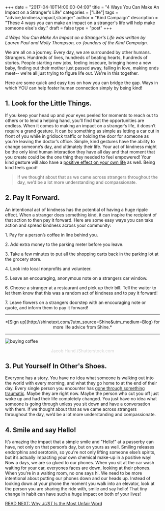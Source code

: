 +++
  date = "2017-04-10T14:00:00-04:00"
  title = "4 Ways You Can Make An Impact on a Stranger's Life"
  categories = ["Life"]
  tags = "advice,kindness,impact,stranger"
  author = "Kind Campaign"
  description = "These 4 ways you can make an impact on a stranger's life will help make someone else's day."
  draft = false
  type = "post"
+++



*4 Ways You Can Make An Impact on a Stranger's Life was written by Lauren Paul and Molly Thompson, co-founders of the Kind Campaign.*

<span class="dropcap">W</span>e are all on a journey. Every day, we are surrounded by other humans. Strangers. Hundreds of lives, hundreds of beating hearts, hundreds of stories. People starting new jobs, feeling insecure, bringing home a new baby, finding out their mother just passed away, falling in love, making ends meet-- we're all just trying to figure life out. We're in this together. 

Here are some quick and easy tips on how you can bridge the gap. Ways in which YOU can help foster human connection simply by being kind!

## 1. Look for the Little Things. 
If you keep your head up and your eyes peeled for moments to reach out to others or to lend a helping hand, you’ll find that the opportunities are endless. When it comes to making an impact on a stranger’s life, it doesn’t require a grand gesture. It can be something as simple as letting a car cut in front of you while in gridlock traffic or holding the door for someone as you're leaving the doctor’s office. Simple, kind gestures have the ability to change someone’s day, and ultimately their life. Your act of kindness might be the only kind human interaction they have all day and that moment that you create could be the one thing they needed to feel empowered! Your kind gesture will also have a [positive effect on your own life](http://advice.shinetext.com/articles/how-to-channel-your-passion-into-positive-change/?utm_source=Shine&utm_medium=Blog) as well. Being kind feels good!


> If we thought about that as we came across strangers throughout the day, we’d be a lot more understanding and compassionate.

## 2. Pay It Forward. 

An intentional act of kindness has the potential of having a huge ripple effect. When a stranger does something kind, it can inspire the recipient of that action to then pay it forward. Here are some easy ways you can take action and spread kindness across your community:

<p>1. Pay for a person’s coffee in line behind you.</p>

<p>2. Add extra money to the parking meter before you leave. </p>

<p>3. Take a few minutes to put all the shopping carts back in the parking lot at the grocery store. </p>

<p>4. Look into local nonprofits and volunteer.</p>

<p>5. Leave an encouraging, anonymous note on a strangers car window.</p>

<p>6. Choose a stranger at a restaurant and pick up their bill. Tell the waiter to let them know that this was a random act of kindness and to pay it forward!</p>

<p>7. Leave flowers on a strangers doorstep with an encouraging note or quote, and inform them to pay it forward!</p>

---

<center>*[Sign up](http://shinetext.com/?utm_source=Shine&utm_medium=Blog) for more life advice from Shine.* </center>

---

![buying coffee](//images.contentful.com/awpxl2koull4/2YvYZkH6rKEIYSemwOugkc/e66d2ca07a4c437358da721886d3da91/buying_coffee.jpg)<center><font color="#D3D3D3">Jacob Hund /Shutterstock.com</font></center>


## 3. Put Yourself In Other's Shoes. 

Everyone has a story. You have no idea what someone is walking out into the world with every morning, and what they go home to at the end of their day. Every single person you encounter has [gone through something traumatic](http://advice.shinetext.com/articles/4-things-to-tell-yourself-in-tough-moments/?utm_source=Shine&utm_medium=Blog). Maybe they are right now. Maybe the person who cut you off just woke up and had their life completely changed. You just have no idea what someone is going through unless you sit down and have a conversation with them. If we thought about that as we came across strangers throughout the day, we’d be a lot more understanding and compassionate. 

## 4. Smile and say Hello!

It’s amazing the impact that a simple smile and "Hello!" at a passerby can have, not only on that person’s day, but on yours as well. Smiling releases endorphins and serotonin, so you're not only lifting someone else’s spirits, but it’s actually impacting your own chemical make-up in a positive way! Now a days, we are so glued to our phones. When you sit at the car wash waiting for your car, everyones faces are down, looking at their phones. When you're in a waiting room, no one says hi. We need to be more intentional about putting our phones down and our heads up. Instead of looking down at your phone the moment you walk into an elevator, look at the person you are sharing the ride with, smile and say hello! That tiny change in habit can have such a huge impact on both of your lives!

[READ NEXT: Why *JUST* Is the Most Unfair Word
](http://advice.shinetext.com/articles/why-just-is-the-most-unfair-word/)

<div class="pubexchange_module" id="pubexchange_below_content" data-pubexchange-module-id="2323"></div>

<script>(function(w, d, s, id) {
  w.PUBX=w.PUBX || {pub: "shine_text", discover: false, lazy: true};
  var js, pjs = d.getElementsByTagName(s)[0];
  if (d.getElementById(id)) return;
  js = d.createElement(s); js.id = id; js.async = true;
  js.src = "//main.pubexchange.com/loader.min.js";
  pjs.parentNode.insertBefore(js, pjs);
}(window, document, "script", "pubexchange-jssdk"));</script>

